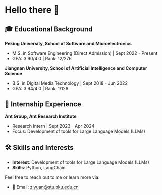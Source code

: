 

<!--
### Hi there 👋
**huangizi/huangizi** is a ✨ _special_ ✨ repository because its `README.md` (this file) appears on your GitHub profile.

Here are some ideas to get you started:

- 🔭 I’m currently working on ...
- 🌱 I’m currently learning ...
- 👯 I’m looking to collaborate on ...
- 🤔 I’m looking for help with ...
- 💬 Ask me about ...
- 📫 How to reach me: ...
- 😄 Pronouns: ...
- ⚡ Fun fact: ...
-->

# Hello there 👋

## 🎓 Educational Background

**Peking University, School of Software and Microelectronics**
- M.S. in Software Engineering (Direct Admission) | Sept 2022 - Present
- GPA: 3.90/4.0 | Rank: 12/276

**Jiangnan University, School of Artificial Intelligence and Computer Science**
- B.S. in Digital Media Technology | Sept 2018 - Jun 2022
- GPA: 3.94/4.0 | Rank: 1/128

## 💼 Internship Experience

**Ant Group, Ant Research Institute**
- Research Intern | Sept 2023 - Apr 2024
- Focus: Development of tools for Large Language Models (LLMs)

## 🛠 Skills and Interests

- **Interest**: Development of tools for Large Language Models (LLMs)
- **Skills**: Python, LangChain

Feel free to reach out to me or learn more via:

- 📧 Email: ziyuan@stu.pku.edu.cn

